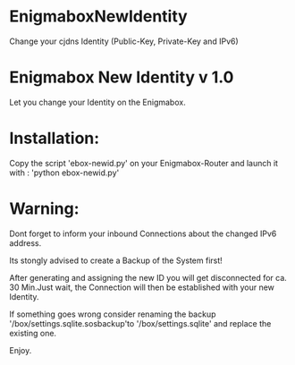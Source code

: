 # EnigmaboxNewIdentity
Change your cjdns Identity (Public-Key, Private-Key and IPv6)


Enigmabox New Identity v 1.0
============================

Let you change your Identity on the Enigmabox.


Installation:
=============

Copy the script 'ebox-newid.py' on your Enigmabox-Router and launch it with : 'python ebox-newid.py'


Warning:
========

Dont forget to inform your inbound Connections about the changed IPv6 address.

Its stongly advised to create a Backup of the System first!

After generating and assigning the new ID you will get disconnected for ca. 30 Min.Just wait, the Connection will then be established with your new Identity.

If something goes wrong consider renaming the backup '/box/settings.sqlite.sosbackup'to '/box/settings.sqlite' and replace the existing one.

Enjoy.
